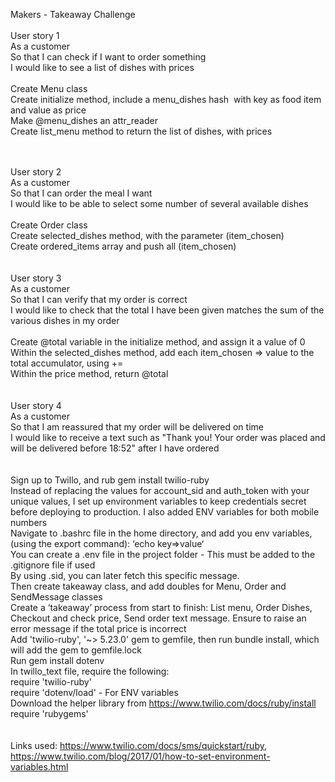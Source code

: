 Makers - Takeaway Challenge<br>
 <br>
User story 1<br>
As a customer<br>
So that I can check if I want to order something<br>
I would like to see a list of dishes with prices<br>
 <br>
Create Menu class<br>
Create initialize method, include a menu_dishes hash  with key as food item and value as price<br>
Make @menu_dishes an attr_reader<br>
Create list_menu method to return the list of dishes, with prices<br>
<br><br>

User story 2<br>
As a customer<br>
So that I can order the meal I want<br>
I would like to be able to select some number of several available dishes<br>
 <br>
Create Order class<br>
Create selected_dishes method, with the parameter (item_chosen)<br>
Create ordered_items array and push all (item_chosen)<br>
<br><br>
User story 3<br>
As a customer<br>
So that I can verify that my order is correct<br>
I would like to check that the total I have been given matches the sum of the various dishes in my order<br>
 <br>
Create @total variable in the initialize method, and assign it a value of 0<br>
Within the selected_dishes method, add each item_chosen => value to the total accumulator, using +=<br>
Within the price method, return @total <br>
<br><br>
User story 4<br>
As a customer<br>
So that I am reassured that my order will be delivered on time<br>
I would like to receive a text such as "Thank you! Your order was placed and will be delivered before 18:52" after I have ordered<br>
 <br><br>
Sign up to Twillo, and rub gem install twilio-ruby<br>
Instead of replacing the values for account_sid and auth_token with your unique values, I set up environment variables to keep credentials secret before deploying to production. I also added ENV variables for both mobile numbers<br>
Navigate to .bashrc file in the home directory, and add you env variables, (using the export command): ‘echo key=>value‘<br>
You can create a .env file in the project folder - This must be added to the .gitignore file if used<br>
By using .sid, you can later fetch this specific message.<br>
Then create takeaway class, and add doubles for Menu, Order and SendMessage classes<br>
Create a ‘takeaway’ process from start to finish: List menu, Order Dishes, Checkout and check price, Send order text message. Ensure to raise an error message if the total price is incorrect<br>
Add 'twilio-ruby', '~> 5.23.0' gem to gemfile, then run bundle install, which will add the gem to gemfile.lock<br>
Run gem install dotenv<br>
In twillo_text file, require the following:<br>
require 'twilio-ruby'<br>
require 'dotenv/load' - For ENV variables<br>
Download the helper library from https://www.twilio.com/docs/ruby/install<br>
require 'rubygems'<br>
 <br><br>
Links used: https://www.twilio.com/docs/sms/quickstart/ruby, https://www.twilio.com/blog/2017/01/how-to-set-environment-variables.html